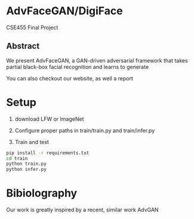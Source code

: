 # AdvFaceGAN/DigiFace
CSE455 Final Project

## Abstract

We present AdvFaceGAN, a GAN-driven adversarial framework that
takes partial black-box facial recognition and learns to generate

You can also checkout our website, as well a report

# Setup

1. download LFW or ImageNet

1. Configure proper paths in train/train.py and train/infer.py

1. Train and test

```sh
pip install -r requirements.txt
cd train
python train.py
python infer.py
```


# Bibiolography

Our work is greatly inspired by a recent, similar work AdvGAN
